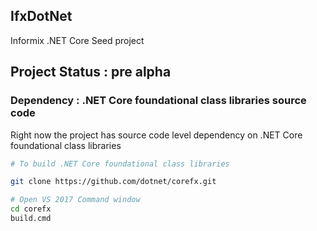 ## IfxDotNet
Informix .NET Core Seed project

## Project Status : pre alpha


### Dependency : .NET Core foundational class libraries source code
Right now the project has source code level dependency on .NET Core foundational class libraries

```bash
# To build .NET Core foundational class libraries

git clone https://github.com/dotnet/corefx.git

# Open VS 2017 Command window
cd corefx
build.cmd
```
